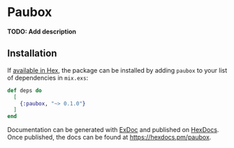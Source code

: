 # Paubox

**TODO: Add description**

## Installation

If [available in Hex](https://hex.pm/docs/publish), the package can be installed
by adding `paubox` to your list of dependencies in `mix.exs`:

```elixir
def deps do
  [
    {:paubox, "~> 0.1.0"}
  ]
end
```

Documentation can be generated with [ExDoc](https://github.com/elixir-lang/ex_doc)
and published on [HexDocs](https://hexdocs.pm). Once published, the docs can
be found at <https://hexdocs.pm/paubox>.

